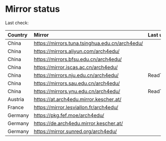 <script src="./time.js"></script>
# Mirror status
Last check: <script type="text/javascript">localize(1684077403.9649103);</script>

|Country|Mirror|Last update|
|:------|:-----|:----------|
|China|https://mirrors.tuna.tsinghua.edu.cn/arch4edu/|<script type="text/javascript">localize(1684047043);</script>|
|China|https://mirrors.aliyun.com/arch4edu/|<script type="text/javascript">localize(1683743794);</script>|
|China|https://mirrors.bfsu.edu.cn/arch4edu/|<script type="text/javascript">localize(1684047043);</script>|
|China|https://mirror.iscas.ac.cn/arch4edu/|<script type="text/javascript">localize(1684047043);</script>|
|China|https://mirrors.nju.edu.cn/arch4edu/|ReadTimeout|
|China|https://mirrors.sau.edu.cn/arch4edu/|<script type="text/javascript">localize(1673850842);</script>|
|China|https://mirrors.ynu.edu.cn/arch4edu/|ReadTimeout|
|Austria|https://at.arch4edu.mirror.kescher.at/|<script type="text/javascript">localize(1684047043);</script>|
|France|https://mirror.lesviallon.fr/arch4edu/|<script type="text/javascript">localize(1684047043);</script>|
|Germany|https://pkg.fef.moe/arch4edu/|<script type="text/javascript">localize(1684047043);</script>|
|Germany|https://de.arch4edu.mirror.kescher.at/|<script type="text/javascript">localize(1684047043);</script>|
|Germany|https://mirror.sunred.org/arch4edu/|<script type="text/javascript">localize(1684047043);</script>|

<script src="./tablefilter/tablefilter.js"></script>
<script src="./table.js"></script>